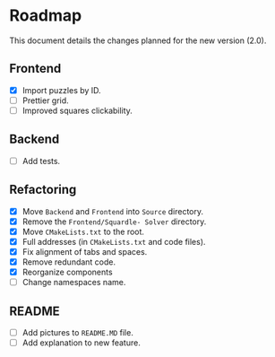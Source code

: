 # Roadmap
This document details the changes planned for the new version (2.0).

## Frontend
- [X] Import puzzles by ID.
- [ ] Prettier grid.
- [ ] Improved squares clickability.

## Backend
- [ ] Add tests.

## Refactoring
- [X] Move `Backend` and `Frontend` into `Source` directory.
- [X] Remove the `Frontend/Squardle- Solver` directory.
- [X] Move `CMakeLists.txt` to the root.
- [X] Full addresses (in `CMakeLists.txt` and code files).
- [X] Fix alignment of tabs and spaces.
- [X] Remove redundant code.
- [X] Reorganize components
- [ ] Change namespaces name.

## README
- [ ] Add pictures to `README.MD` file.
- [ ] Add explanation to new feature.
